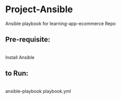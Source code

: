 # Project-Ansible
Ansible playbook for  learning-app-ecommerce Repo
<br /> 
 ## Pre-requisite:
<br /> Install Ansible 

## to Run: 
<br /> ansible-playbook playbook.yml
